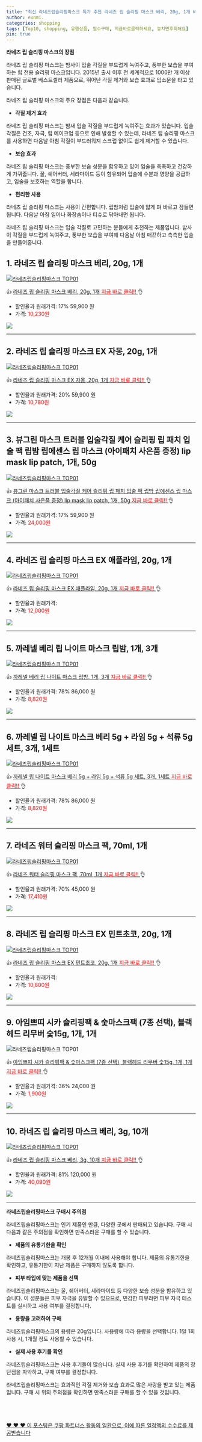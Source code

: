 ```yaml
---
title: "최신 라네즈립슬리핑마스크 특가 추천 라네즈 립 슬리핑 마스크 베리, 20g, 1개 비교 장점"
author: eunmi.
categories: shopping
tags: [Top10, shopping, 유행상품, 필수구매, 지금바로클릭하세요, 놓치면후회해요]
pin: true
---
```

**라네즈 립 슬리핑 마스크의 장점**

라네즈 립 슬리핑 마스크는 밤사이 입술 각질을 부드럽게 녹여주고, 풍부한 보습을 부여하는 립 전용 슬리핑 마스크입니다. 2015년 출시 이후 전 세계적으로 1000만 개 이상 판매된 글로벌 베스트셀러 제품으로, 뛰어난 각질 제거와 보습 효과로 입소문을 타고 있습니다.

라네즈 립 슬리핑 마스크의 주요 장점은 다음과 같습니다.

* **각질 제거 효과**

라네즈 립 슬리핑 마스크는 밤새 입술 각질을 부드럽게 녹여주는 효과가 있습니다. 입술 각질은 건조, 자극, 립 메이크업 등으로 인해 발생할 수 있는데, 라네즈 립 슬리핑 마스크를 사용하면 다음날 아침 각질이 부드러워져 스크럽 없이도 쉽게 제거할 수 있습니다.

* **보습 효과**

라네즈 립 슬리핑 마스크는 풍부한 보습 성분을 함유하고 있어 입술을 촉촉하고 건강하게 가꿔줍니다. 꿀, 쉐어버터, 세라마이드 등이 함유되어 입술에 수분과 영양을 공급하고, 입술을 보호하는 역할을 합니다.

* **편리한 사용**

라네즈 립 슬리핑 마스크는 사용이 간편합니다. 립밤처럼 입술에 얇게 펴 바르고 잠들면 됩니다. 다음날 아침 일어나 화장솜이나 티슈로 닦아내면 됩니다.

라네즈 립 슬리핑 마스크는 입술 각질로 고민하는 분들에게 추천하는 제품입니다. 밤사이 각질을 부드럽게 녹여주고, 풍부한 보습을 부여해 다음날 아침 매끈하고 촉촉한 입술을 만들어줍니다.

   

## 1. 라네즈 립 슬리핑 마스크 베리, 20g, 1개

[![라네즈립슬리핑마스크 TOP01](https://thumbnail8.coupangcdn.com/thumbnails/remote/230x230ex/image/retail/images/4362184889450893-195f8aba-5a49-4374-80f4-9841d3be3ab4.jpg)](https://link.coupang.com/re/AFFSDP?lptag=AF3617701&subid=GithubCoopas&pageKey=5562162664&traceid=V0-153&itemId=8825451468&vendorItemId=76045793502)


👍 [라네즈 립 슬리핑 마스크 베리, 20g, 1개 <font color=red> 지금 바로 클릭!! </font> ](https://link.coupang.com/re/AFFSDP?lptag=AF3617701&subid=GithubCoopas&pageKey=5562162664&traceid=V0-153&itemId=8825451468&vendorItemId=76045793502) 👌 


- 할인율과 원래가격: 17%  59,900   원
- 가격: <span style='color:red'>10,230원</span>

[![](/discount_price.png)](https://link.coupang.com/re/AFFSDP?lptag=AF3617701&subid=GithubCoopas&pageKey=5562162664&traceid=V0-153&itemId=8825451468&vendorItemId=76045793502)

---


   

## 2. 라네즈 립 슬리핑 마스크 EX 자몽, 20g, 1개

[![라네즈립슬리핑마스크 TOP01](https://thumbnail10.coupangcdn.com/thumbnails/remote/230x230ex/image/retail/images/1478072308410-af13dcfc-07b8-4b31-8afc-7cc285213c44.jpg)](https://link.coupang.com/re/AFFSDP?lptag=AF3617701&subid=GithubCoopas&pageKey=5562162465&traceid=V0-153&itemId=8825450644&vendorItemId=76045793946)


👍 [라네즈 립 슬리핑 마스크 EX 자몽, 20g, 1개 <font color=red> 지금 바로 클릭!! </font> ](https://link.coupang.com/re/AFFSDP?lptag=AF3617701&subid=GithubCoopas&pageKey=5562162465&traceid=V0-153&itemId=8825450644&vendorItemId=76045793946) 👌 


- 할인율과 원래가격: 20%  59,900   원
- 가격: <span style='color:red'>10,780원</span>

[![](/discount_price.png)](https://link.coupang.com/re/AFFSDP?lptag=AF3617701&subid=GithubCoopas&pageKey=5562162465&traceid=V0-153&itemId=8825450644&vendorItemId=76045793946)

---


   

## 3. 뷰그린 마스크 트러블 입술각질 케어 슬리핑 립 패치 입술 팩 립밤 립에센스 립 마스크 (아이패치 사은품 증정) lip mask lip patch, 1개, 50g

[![라네즈립슬리핑마스크 TOP01](https://thumbnail9.coupangcdn.com/thumbnails/remote/230x230ex/image/vendor_inventory/55ad/b3c5cc7ce5a97d8c85678baf7df4b5584f0437817a8d8c6b48138373402a.png)](https://link.coupang.com/re/AFFSDP?lptag=AF3617701&subid=GithubCoopas&pageKey=6237814349&traceid=V0-153&itemId=12572834895&vendorItemId=79840989190)


👍 [뷰그린 마스크 트러블 입술각질 케어 슬리핑 립 패치 입술 팩 립밤 립에센스 립 마스크 (아이패치 사은품 증정) lip mask lip patch, 1개, 50g <font color=red> 지금 바로 클릭!! </font> ](https://link.coupang.com/re/AFFSDP?lptag=AF3617701&subid=GithubCoopas&pageKey=6237814349&traceid=V0-153&itemId=12572834895&vendorItemId=79840989190) 👌 


- 할인율과 원래가격: 17%  59,900   원
- 가격: <span style='color:red'>24,000원</span>

[![](/discount_price.png)](https://link.coupang.com/re/AFFSDP?lptag=AF3617701&subid=GithubCoopas&pageKey=6237814349&traceid=V0-153&itemId=12572834895&vendorItemId=79840989190)

---


   

## 4. 라네즈 립 슬리핑 마스크 EX 애플라임, 20g, 1개

[![라네즈립슬리핑마스크 TOP01](https://thumbnail7.coupangcdn.com/thumbnails/remote/230x230ex/image/retail/images/1630373625885-de62f6a9-412b-44fb-b3f4-b6425fe38728.jpg)](https://link.coupang.com/re/AFFSDP?lptag=AF3617701&subid=GithubCoopas&pageKey=5562162577&traceid=V0-153&itemId=8825451057&vendorItemId=76045793360)


👍 [라네즈 립 슬리핑 마스크 EX 애플라임, 20g, 1개 <font color=red> 지금 바로 클릭!! </font> ](https://link.coupang.com/re/AFFSDP?lptag=AF3617701&subid=GithubCoopas&pageKey=5562162577&traceid=V0-153&itemId=8825451057&vendorItemId=76045793360) 👌 


- 할인율과 원래가격: 
- 가격: <span style='color:red'>12,000원</span>

[![](/discount_price.png)](https://link.coupang.com/re/AFFSDP?lptag=AF3617701&subid=GithubCoopas&pageKey=5562162577&traceid=V0-153&itemId=8825451057&vendorItemId=76045793360)

---


   

## 5. 까레넬 베리 립 나이트 마스크 립밤, 1개, 3개

[![라네즈립슬리핑마스크 TOP01](https://thumbnail6.coupangcdn.com/thumbnails/remote/230x230ex/image/retail/images/5458729539242234-e23c69ed-1027-4679-9ba2-7d18c4d7f712.jpg)](https://link.coupang.com/re/AFFSDP?lptag=AF3617701&subid=GithubCoopas&pageKey=47948734&traceid=V0-153&itemId=169814892&vendorItemId=3404670646)


👍 [까레넬 베리 립 나이트 마스크 립밤, 1개, 3개 <font color=red> 지금 바로 클릭!! </font> ](https://link.coupang.com/re/AFFSDP?lptag=AF3617701&subid=GithubCoopas&pageKey=47948734&traceid=V0-153&itemId=169814892&vendorItemId=3404670646) 👌 


- 할인율과 원래가격: 78%  86,000   원
- 가격: <span style='color:red'>8,820원</span>

[![](/discount_price.png)](https://link.coupang.com/re/AFFSDP?lptag=AF3617701&subid=GithubCoopas&pageKey=47948734&traceid=V0-153&itemId=169814892&vendorItemId=3404670646)

---


   

## 6. 까레넬 립 나이트 마스크 베리 5g + 라임 5g + 석류 5g 세트, 3개, 1세트

[![라네즈립슬리핑마스크 TOP01](https://thumbnail7.coupangcdn.com/thumbnails/remote/230x230ex/image/retail/images/11362880431524587-641a5e28-d67b-41bd-b408-158d430e8dbb.jpg)](https://link.coupang.com/re/AFFSDP?lptag=AF3617701&subid=GithubCoopas&pageKey=6139093581&traceid=V0-153&itemId=11761780196&vendorItemId=79035594292)


👍 [까레넬 립 나이트 마스크 베리 5g + 라임 5g + 석류 5g 세트, 3개, 1세트 <font color=red> 지금 바로 클릭!! </font> ](https://link.coupang.com/re/AFFSDP?lptag=AF3617701&subid=GithubCoopas&pageKey=6139093581&traceid=V0-153&itemId=11761780196&vendorItemId=79035594292) 👌 


- 할인율과 원래가격: 78%  86,000   원
- 가격: <span style='color:red'>8,820원</span>

[![](/discount_price.png)](https://link.coupang.com/re/AFFSDP?lptag=AF3617701&subid=GithubCoopas&pageKey=6139093581&traceid=V0-153&itemId=11761780196&vendorItemId=79035594292)

---


   

## 7. 라네즈 워터 슬리핑 마스크 팩, 70ml, 1개

[![라네즈립슬리핑마스크 TOP01](https://thumbnail10.coupangcdn.com/thumbnails/remote/230x230ex/image/retail/images/2023/05/02/16/0/8543a2f6-84aa-4016-8b89-c64f839d205c.jpg)](https://link.coupang.com/re/AFFSDP?lptag=AF3617701&subid=GithubCoopas&pageKey=7308383403&traceid=V0-153&itemId=18717635128&vendorItemId=85850580433)


👍 [라네즈 워터 슬리핑 마스크 팩, 70ml, 1개 <font color=red> 지금 바로 클릭!! </font> ](https://link.coupang.com/re/AFFSDP?lptag=AF3617701&subid=GithubCoopas&pageKey=7308383403&traceid=V0-153&itemId=18717635128&vendorItemId=85850580433) 👌 


- 할인율과 원래가격: 70%  45,000   원
- 가격: <span style='color:red'>17,410원</span>

[![](/discount_price.png)](https://link.coupang.com/re/AFFSDP?lptag=AF3617701&subid=GithubCoopas&pageKey=7308383403&traceid=V0-153&itemId=18717635128&vendorItemId=85850580433)

---


   

## 8. 라네즈 립 슬리핑 마스크 EX 민트초코, 20g, 1개

[![라네즈립슬리핑마스크 TOP01](https://thumbnail8.coupangcdn.com/thumbnails/remote/230x230ex/image/retail/images/1960551203811-f9b070c3-4e3a-49fa-b17c-7f91c1de2a09.png)](https://link.coupang.com/re/AFFSDP?lptag=AF3617701&subid=GithubCoopas&pageKey=5562162671&traceid=V0-153&itemId=8825451512&vendorItemId=76045792221)


👍 [라네즈 립 슬리핑 마스크 EX 민트초코, 20g, 1개 <font color=red> 지금 바로 클릭!! </font> ](https://link.coupang.com/re/AFFSDP?lptag=AF3617701&subid=GithubCoopas&pageKey=5562162671&traceid=V0-153&itemId=8825451512&vendorItemId=76045792221) 👌 


- 할인율과 원래가격: 
- 가격: <span style='color:red'>10,800원</span>

[![](/discount_price.png)](https://link.coupang.com/re/AFFSDP?lptag=AF3617701&subid=GithubCoopas&pageKey=5562162671&traceid=V0-153&itemId=8825451512&vendorItemId=76045792221)

---


   

## 9. 아임쁘띠 시카 슬리핑팩 & 숯마스크팩 (7종 선택), 블랙헤드 리무버 숯15g, 1개, 1개

![라네즈립슬리핑마스크 TOP01](https://thumbnail10.coupangcdn.com/thumbnails/remote/230x230ex/image/vendor_inventory/a7f7/2d33bffe94982dd3a6e6b02ddb7726bf281cb4ac7f9107a4ffe5e9a1259a.JPG)


👍 [아임쁘띠 시카 슬리핑팩 & 숯마스크팩 (7종 선택), 블랙헤드 리무버 숯15g, 1개, 1개 <font color=red> 지금 바로 클릭!! </font> ](https://link.coupang.com/re/AFFSDP?lptag=AF3617701&subid=GithubCoopas&pageKey=7474124686&traceid=V0-153&itemId=19508453329&vendorItemId=86617373947) 👌 


- 할인율과 원래가격: 36%  24,000   원
- 가격: <span style='color:red'>1,900원</span>

[![](/discount_price.png)](https://link.coupang.com/re/AFFSDP?lptag=AF3617701&subid=GithubCoopas&pageKey=7474124686&traceid=V0-153&itemId=19508453329&vendorItemId=86617373947)

---


   

## 10. 라네즈 립 슬리핑 마스크 베리, 3g, 10개

[![라네즈립슬리핑마스크 TOP01](https://thumbnail8.coupangcdn.com/thumbnails/remote/230x230ex/image/vendor_inventory/0008/54ca2c1240f368c7726ca9cd233e86916b43375fd15474d93d229e8fac20.jpg)](https://link.coupang.com/re/AFFSDP?lptag=AF3617701&subid=GithubCoopas&pageKey=5562162664&traceid=V0-153&itemId=20393664930&vendorItemId=87476334001)


👍 [라네즈 립 슬리핑 마스크 베리, 3g, 10개 <font color=red> 지금 바로 클릭!! </font> ](https://link.coupang.com/re/AFFSDP?lptag=AF3617701&subid=GithubCoopas&pageKey=5562162664&traceid=V0-153&itemId=20393664930&vendorItemId=87476334001) 👌 


- 할인율과 원래가격: 81%  120,000   원
- 가격: <span style='color:red'>40,090원</span>

[![](/discount_price.png)](https://link.coupang.com/re/AFFSDP?lptag=AF3617701&subid=GithubCoopas&pageKey=5562162664&traceid=V0-153&itemId=20393664930&vendorItemId=87476334001)

---
**라네즈립슬리핑마스크 구매시 주의점**

라네즈립슬리핑마스크는 인기 제품인 만큼, 다양한 곳에서 판매되고 있습니다. 구매 시 다음과 같은 주의점을 확인하면 만족스러운 구매를 할 수 있습니다.

* **제품의 유통기한을 확인**

라네즈립슬리핑마스크는 개봉 후 12개월 이내에 사용해야 합니다. 제품의 유통기한을 확인하고, 유통기한이 지난 제품은 구매하지 않도록 합니다.

* **피부 타입에 맞는 제품을 선택**

라네즈립슬리핑마스크는 꿀, 쉐어버터, 세라마이드 등 다양한 보습 성분을 함유하고 있습니다. 이 성분들은 피부 자극을 유발할 수 있으므로, 민감한 피부라면 피부 자극 테스트를 실시하고 사용 여부를 결정합니다.

* **용량을 고려하여 구매**

라네즈립슬리핑마스크의 용량은 20g입니다. 사용량에 따라 용량을 선택합니다. 1일 1회 사용 시, 1개월 정도 사용할 수 있습니다.

* **실제 사용 후기를 확인**

라네즈립슬리핑마스크는 사용 후기들이 많습니다. 실제 사용 후기를 확인하여 제품의 장단점을 파악하고, 구매 여부를 결정합니다.

라네즈립슬리핑마스크는 효과적인 각질 제거와 보습 효과로 많은 사랑을 받고 있는 제품입니다. 구매 시 위의 주의점을 확인하면 만족스러운 구매를 할 수 있을 것입니다.<br><br><br><br><br> [ ❤ ❤ ❤ 이 포스팅은 쿠팡 파트너스 활동의 일환으로, 이에 따른 일정액의 수수료를 제공받습니다](https://link.coupang.com/a/bcEFyh)
